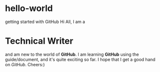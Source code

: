 # hello-world
getting started with GitHub
Hi All,
I am a <h1> Technical Writer </h1> and am new to the world of <b>GitHub</b>.
I am learning **GitHub** using the guide/document, and it's quite exciting so far.
I hope that I get a good hand on _GitHub_.
Cheers:)
